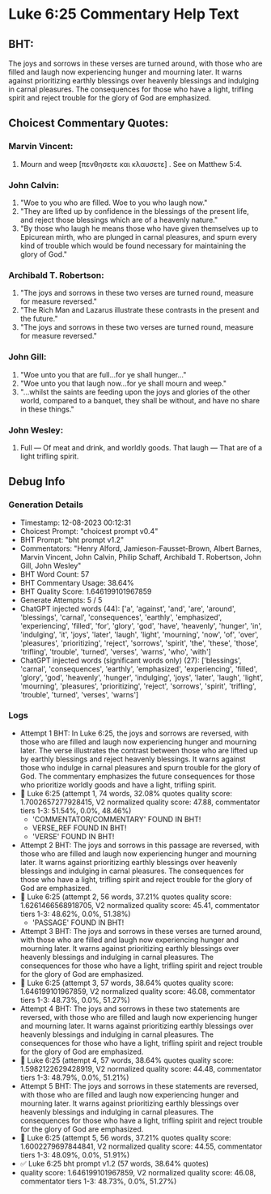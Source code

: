 # Luke 6:25 Commentary Help Text

## BHT:
The joys and sorrows in these verses are turned around, with those who are filled and laugh now experiencing hunger and mourning later. It warns against prioritizing earthly blessings over heavenly blessings and indulging in carnal pleasures. The consequences for those who have a light, trifling spirit and reject trouble for the glory of God are emphasized.

## Choicest Commentary Quotes:
### Marvin Vincent:
1. Mourn and weep [πενθησετε και κλαυσετε] . See on Matthew 5:4.


### John Calvin:
1. "Woe to you who are filled. Woe to you who laugh now." 
2. "They are lifted up by confidence in the blessings of the present life, and reject those blessings which are of a heavenly nature." 
3. "By those who laugh he means those who have given themselves up to Epicurean mirth, who are plunged in carnal pleasures, and spurn every kind of trouble which would be found necessary for maintaining the glory of God."

### Archibald T. Robertson:
1. "The joys and sorrows in these two verses are turned round, measure for measure reversed."
2. "The Rich Man and Lazarus illustrate these contrasts in the present and the future."
3. "The joys and sorrows in these two verses are turned round, measure for measure reversed."

### John Gill:
1. "Woe unto you that are full...for ye shall hunger..." 
2. "Woe unto you that laugh now...for ye shall mourn and weep."
3. "...whilst the saints are feeding upon the joys and glories of the other world, compared to a banquet, they shall be without, and have no share in these things."

### John Wesley:
1. Full — Of meat and drink, and worldly goods.
That laugh — That are of a light trifling spirit.



## Debug Info
### Generation Details
- Timestamp: 12-08-2023 00:12:31
- Choicest Prompt: "choicest prompt v0.4"
- BHT Prompt: "bht prompt v1.2"
- Commentators: "Henry Alford, Jamieson-Fausset-Brown, Albert Barnes, Marvin Vincent, John Calvin, Philip Schaff, Archibald T. Robertson, John Gill, John Wesley"
- BHT Word Count: 57
- BHT Commentary Usage: 38.64%
- BHT Quality Score: 1.646199101967859
- Generate Attempts: 5 / 5
- ChatGPT injected words (44):
	['a', 'against', 'and', 'are', 'around', 'blessings', 'carnal', 'consequences', 'earthly', 'emphasized', 'experiencing', 'filled', 'for', 'glory', 'god', 'have', 'heavenly', 'hunger', 'in', 'indulging', 'it', 'joys', 'later', 'laugh', 'light', 'mourning', 'now', 'of', 'over', 'pleasures', 'prioritizing', 'reject', 'sorrows', 'spirit', 'the', 'these', 'those', 'trifling', 'trouble', 'turned', 'verses', 'warns', 'who', 'with']
- ChatGPT injected words (significant words only) (27):
	['blessings', 'carnal', 'consequences', 'earthly', 'emphasized', 'experiencing', 'filled', 'glory', 'god', 'heavenly', 'hunger', 'indulging', 'joys', 'later', 'laugh', 'light', 'mourning', 'pleasures', 'prioritizing', 'reject', 'sorrows', 'spirit', 'trifling', 'trouble', 'turned', 'verses', 'warns']

### Logs
- Attempt 1 BHT: In Luke 6:25, the joys and sorrows are reversed, with those who are filled and laugh now experiencing hunger and mourning later. The verse illustrates the contrast between those who are lifted up by earthly blessings and reject heavenly blessings. It warns against those who indulge in carnal pleasures and spurn trouble for the glory of God. The commentary emphasizes the future consequences for those who prioritize worldly goods and have a light, trifling spirit.
- 🔄 Luke 6:25 (attempt 1, 74 words, 32.08% quotes quality score: 1.7002657277928415, V2 normalized quality score: 47.88, commentator tiers 1-3: 51.54%, 0.0%, 48.46%) 
	- 'COMMENTATOR/COMMENTARY' FOUND IN BHT! 
	- VERSE_REF FOUND IN BHT! 
	- 'VERSE' FOUND IN BHT!
- Attempt 2 BHT: The joys and sorrows in this passage are reversed, with those who are filled and laugh now experiencing hunger and mourning later. It warns against prioritizing earthly blessings over heavenly blessings and indulging in carnal pleasures. The consequences for those who have a light, trifling spirit and reject trouble for the glory of God are emphasized.
- 🔄 Luke 6:25 (attempt 2, 56 words, 37.21% quotes quality score: 1.6261466568918705, V2 normalized quality score: 45.41, commentator tiers 1-3: 48.62%, 0.0%, 51.38%) 
	- 'PASSAGE' FOUND IN BHT!
- Attempt 3 BHT: The joys and sorrows in these verses are turned around, with those who are filled and laugh now experiencing hunger and mourning later. It warns against prioritizing earthly blessings over heavenly blessings and indulging in carnal pleasures. The consequences for those who have a light, trifling spirit and reject trouble for the glory of God are emphasized.
- 🔄 Luke 6:25 (attempt 3, 57 words, 38.64% quotes quality score: 1.646199101967859, V2 normalized quality score: 46.08, commentator tiers 1-3: 48.73%, 0.0%, 51.27%)
- Attempt 4 BHT: The joys and sorrows in these two statements are reversed, with those who are filled and laugh now experiencing hunger and mourning later. It warns against prioritizing earthly blessings over heavenly blessings and indulging in carnal pleasures. The consequences for those who have a light, trifling spirit and reject trouble for the glory of God are emphasized.
- 🔄 Luke 6:25 (attempt 4, 57 words, 38.64% quotes quality score: 1.5982122629428919, V2 normalized quality score: 44.48, commentator tiers 1-3: 48.79%, 0.0%, 51.21%)
- Attempt 5 BHT: The joys and sorrows in these statements are reversed, with those who are filled and laugh now experiencing hunger and mourning later. It warns against prioritizing earthly blessings over heavenly blessings and indulging in carnal pleasures. The consequences for those who have a light, trifling spirit and reject trouble for the glory of God are emphasized.
- 🔄 Luke 6:25 (attempt 5, 56 words, 37.21% quotes quality score: 1.6002279697844841, V2 normalized quality score: 44.55, commentator tiers 1-3: 48.09%, 0.0%, 51.91%)
- ✅ Luke 6:25 bht prompt v1.2 (57 words, 38.64% quotes)
- quality score: 1.646199101967859, V2 normalized quality score: 46.08, commentator tiers 1-3: 48.73%, 0.0%, 51.27%)
